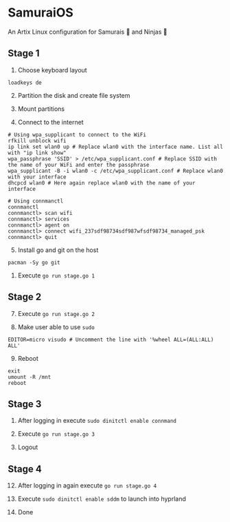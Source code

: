 # SamuraiOS

An Artix Linux configuration for Samurais 👹 and Ninjas 🥷

## Stage 1

1. Choose keyboard layout
```
loadkeys de
```

2. Partition the disk and create file system

3. Mount partitions

4. Connect to the internet
```
# Using wpa_supplicant to connect to the WiFi
rfkill unblock wifi
ip link set wlan0 up # Replace wlan0 with the interface name. List all with "ip link show"
wpa_passphrase 'SSID' > /etc/wpa_supplicant.conf # Replace SSID with the name of your WiFi and enter the passphrase
wpa_supplicant -B -i wlan0 -c /etc/wpa_supplicant.conf # Replace wlan0 with your interface
dhcpcd wlan0 # Here again replace wlan0 with the name of your interface

# Using connmanctl
connmanctl
connmanctl> scan wifi
connmanctl> services
connmanctl> agent on
connmanctl> connect wifi_237sdf98734sdf987wfsdf98734_managed_psk
connmanctl> quit
```
5. Install go and git on the host
```
pacman -Sy go git
```

1. Execute `go run stage.go 1`

## Stage 2

7. Execute `go run stage.go 2`

8. Make user able to use `sudo`
```
EDITOR=micro visudo # Uncomment the line with '%wheel ALL=(ALL:ALL) ALL'
```

9.  Reboot
```
exit
umount -R /mnt
reboot
```

## Stage 3

1.  After logging in execute `sudo dinitctl enable connmand`

2. Execute `go run stage.go 3`

3.  Logout

## Stage 4

12. After logging in again execute `go run stage.go 4`

13. Execute `sudo dinitctl enable sddm` to launch into hyprland

14. Done